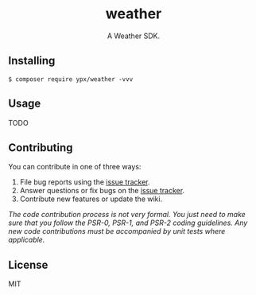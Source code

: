 <h1 align="center"> weather </h1>

<p align="center"> A Weather SDK.</p>


## Installing

```shell
$ composer require ypx/weather -vvv
```

## Usage

TODO

## Contributing

You can contribute in one of three ways:

1. File bug reports using the [issue tracker](https://github.com/ypx/weather/issues).
2. Answer questions or fix bugs on the [issue tracker](https://github.com/ypx/weather/issues).
3. Contribute new features or update the wiki.

_The code contribution process is not very formal. You just need to make sure that you follow the PSR-0, PSR-1, and PSR-2 coding guidelines. Any new code contributions must be accompanied by unit tests where applicable._

## License

MIT
